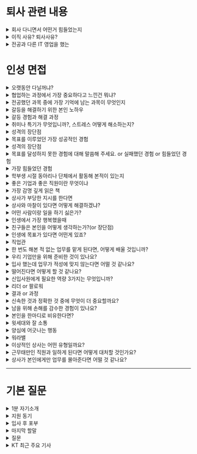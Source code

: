 <h1>퇴사 관련 내용</h1>

<details markdown = "1">
<summary>회사 다니면서 어떤거 힘들었는지</summary>
제가 가장 힘들었던 경험은, **의욕이 부족한 내부 구성원들과 함께 신규 사업을 만들어가야 했던 상황**이었습니다.
회사의 성장을 위해 신규 고객사를 발굴하고 제안 전략을 고민하는 것이 제 역할이었지만, 실제로는 고객 제안보다 사내 설득에 대부분의 에너지를 쏟아야 했던 적이 많았습니다.<br>
<br>
당시 저는 단순히 요청하는 데 그치지 않고, 본사에 계신 협업 부서 분들께 직접 성심당 빵을 전달하며 감사의 마음을 전하기도 했고, 사적으로 식사나 커피를 함께 하며 진솔한 대화를 통해 신뢰를 쌓고자 노력했습니다. 또한 협조가 필요한 자료나 산출물은 제가 먼저 초안을 작성해 전달하며 부담을 줄이려 했습니다. <br>
<br>
그 당시에는 매우 힘들었지만, 돌이켜보면 각 부서가 처한 현실과 애로사항을 이해하는 좋은 계기가 되었고, 결국 사업을 수주한 후에는 오히려 관계가 더 끈끈해지는 계기가 되었습니다.<br>
</details>

<details markdown = "1">
<summary>이직 사유? 퇴사사유?</summary>
우선 더 다양한 솔루션과 도메인을 경험하는 곳에서 역량을 쌓고 싶다는 욕심 떄문이였던 것 같습니다.<br>
현재 근무 중인 팀에서는 총 4개의 솔루션을 판매하고 있고, 이 중 실제 매출의 90% 이상이 두 개의 도구에 집중되어 있습니다. 특정 제품 중심의 영업은 안정적일 수 있지만, 다양한 산업군과 고객 니즈에 맞춰 제안 역량을 확장하기엔 한계가 있다는 고민이 생겼습니다.<br>
<br>
또한 매출에 대한 압박이 거의 없는 조직 분위기다 보니, 낙주가 발생해도 그 원인을 깊이 분석하거나 개선하려는 문화는 상대적으로 약했습니다. 저로서는 정량적인 목표 아래에서 매출 달성을 위해 치열하게 고민하고 행동하는 경험을 하고 싶었습니다. <br>
KT는 자체 솔루션뿐만아니라 파트너사와의 협업을 매우 다양한 제품과 산업군을 다루고 있고, 명확한 매출 목표를 기반으로 움직이는 조직으로 알고 있어 지원하게 되었습니다.<br>
</details>

<details markdown = "1">
<summary>전공과 다른 IT 영업을 했는</summary>
처음에는 컴퓨터 공학 지식을 배우며 프로젝트 관리자(PM)가 되고자 했습니다.<br>
저는 컴퓨터 공학이 흥미로웠고, 특히 다양한 사람들과 소통하는 역할에 매력을 느꼈습니다.<br>
그러나 귀사의 사업 개발 영업 직군에 대해 알게 되면서, 제 커뮤니케이션 능력과 CS 지식을 더욱 효과적으로 활용할 수 있는 분야라고 생각했습니다.<br>
IT 영업직에서는 제품에 대한 깊은 이해를 바탕으로 고객과 직접 만나 솔루션을 제안하고, 수주를 이끌어내는 성취감을 경험할 수 있을 것이라고 판단했습니다.<br>
이러한 이유로 개발자가 아닌 영업직에 지원하게 되었습니다.<br>
</details>


<h1>인성 면접</h1>
<details markdown = "1">
<summary>오랫동안 다닐꺼냐?</summary>
네 오래다닐수 ~~ 정말 오고싶었던 기업인 만 뽑아주시면 최선~~
</details>

<details markdown = "1">
<summary>협업하는 과정에서 가장 중요하다고 느낀건 뭐냐?</summary>
저는 협업 과정에서 동료 간의 믿음이 구축되어 있는 것이 가장 중요하다고 생각합니다.<br>
팀원간의 믿음이 있어야지만 역할 분담 과정 뿐 아니라, 각자의 업무에 집중할 수 있고, <br>
서로 간의 소통 과정에서 각자의 의견이 존중받는다는 분위기가 형성되어 좋은 아이디어가 나올 수 있기 때문입니다.<br>
</details>

<details markdown = "1">
<summary>전공했던 과목 중에 가장 기억에 남는 과목이 무엇인지</summary>
저는 위성정보프로그래밍 및 실습이라는 가장 기억에 남는 것 같습니다. <br>
해당 과목에서 fortran이라는 언어를 바탕으로 처음으로 코딩에 접하게 되었습니다. <br>
이때 단순히 외우는 형식의 공부가 아니라, 해당 언어로 성적 관리 프로그램을 만들어보고 , 코드가 동작하는 것을 보고 IT 계열에 흥미를 느끼게됨.<br>
</details>

<details markdown = "1">
<summary>갈등을 해결하기 위한 본인 노하우</summary>
갈등 과정을 해결하기 위한 저만의 노하우는 서로 진솔한 얘기를 하고, 시간을 많이 가지는 것이라고 생각<br>
슈어소프트테크 근무 하던 당시, 사업을 위해 여러 팀에 업무 협조를 요청 드리는 과정에서 부담스러운 업무라는 이유로 협조가 어려워 조그마한 갈등이 생겼고 이를 해결한 경험이 있다.<br>
이때 저는 협조를 이끌어내고자 업무 적인 내용뿐만 아니라, 점심도 같이 먹고, 퇴근후 저녁에 맥주도 한잔하는 등 시간을 보내며 개인적인 얘기도 많이 하게 되었다.<br>
얘기하는 과정에서 팀장님 만의 애로사항을 경청한 후 같이 해결 방안을 고민하고, 앞으로 같이 발전적으로 나가보자는 얘기하며 최종적으로 협조를 이끌어냄<br>
</details>

<details markdown = "1">
<summary> 갈등 경험과 해결 과정</summary>
갈등 과정을 해결하기 위한 저만의 노하우는 갈등을 해결하기 위해 대화를 많이 <br>
슈어소프트테크 근무 하던 당시, 사업을 위해 여러 팀에 업무 협조를 요청 드리는 과정에서 부담스러운 업무라는 이유로 협조가 어려워 조그마한 갈등이 생겼고 이를 해결한 경험이 있다.<br>
이때 저는 해당 사업을 진행을 함으로써 얻을 수 있는 점을 강조하여 서로의 의견을 좁힐 수 있었고 최종적으로는 협조를 성공적으로 이끌어내게 되었다.<br>
</details>

<details markdown = "1">
<summary> 취미나 특기가 무엇입니까?, 스트레스 어떻게 해소하는지?</summary>
저는 개인적으로 배드민턴과 산책하는 것을 좋아한다.<br>
-> 걱정이 많을때  취미 활동을 하면 스트레스랑 답답한 마음이 해소. 특히 제가 왜 스트레스를 받고 어떻게 해나가야할지 생각이 정리되어서 좋아한다.<br>
-> 고탠션(28파운드), 헤드쪽에 실린 채<br>
<br>
특기 : 새로 만나는 사람과 서로 대화를 이어가는것에 자신있다.<br>
</details>

<details markdown = "1">
<summary> 성격의 장단점 </summary>
저의 가장 큰 장점은 공감력이라고 생각합니다.<br>
고등학교 때 친구들의 추천을 받아 또래상담가 역할을 맡게 되었고, 다양한 친구들의 고민을 들으며 같이 공감하고 소통하는 방법을 배우게되었습니다.<br>
이러한 경험을 바탕으로 현재도 여러 사람들의 말을 잘 경청하고, 개개인의 상황에 맞게 대화를 이어나가며 좋은 관계를 맺어나가고 있습니다.<br>
단점은 때로 거절을 잘 못한다는 것입니다.<br>
실제 업무를 진행하면서, 제 업무 Role이 아닌것에 대해서도 고객 또는 내부 실무진 분들께서 요청하실 때 거절을 잘 못했었습니다.<br>
이때 도움 요청을 거절하지 못해, 제 업무 일정상 차질이 생겼던 적이 있습니다.<br>
현재는 도움 요청에 대해 가능한 한에서만 수락하고 불가능하다면 불가능한 이유를 객관적이고 솔직하게 이야기하면서 정중하게 거절하려고 노력하고 있습니다.<br>
앞으로 마주하는 단점도 성찰하면서 이를 극복하고자 노력<br>
<br>
장점 : 맡은 일은 밤을 세서라도 해내는 끈기와 책임감. 실제 학부 연구생, 회사에서도 고객사 일정에 최대한 맞추고, 사업을 수주하기 위해 야근을 자주하는 등 맡은일은 어떻게는 책임을 가져 하려했다.<br>
단점 : 가끔 주위 사람이 힘들때 해당 상황에 과몰입. 무엇이든 과한것은 자제 필요 너무 과몰입하지 않고 감정 절제하려 노력.<br>
단점 : 직설적이지 못하다는 단점. 팀프로젝트때 참여 안하는 팀원 있었음 -> 직접적으로 문제 제기를 못하고 업무를 나누 어 진행함 -> 지금은 상대방 감정을 존중하면서 필요한 상황엔 직설적으로 피드백을 주도록 노력하고있음<br>
</details>

<details markdown = "1">
<summary> 목표를 이루었던 가장 성공적인 경험</summary>
주도적으로 독일 기업의 사업을 메이킹해보자는 목표를 이뤄낸던 것이 가장 성공적 경험.<br>
당사의 경우 2021년을 마지막으로 독일 업체와의 계약이 끊긴 상황이였다. 당사 사업이 국내에 의존하는 비중이 너무 컸고, 저를 거둬주신 회사에게 감사하다는 마음으로 메이킹 하고 싶었다.<br>
이에 관련 독일 업체를 리스트업한다음에 메일을 보냈고, 한국에 지사가 있는 경우 직접 전화를 걸었다.<br>
이때 한국 완성차 업체를 대상으로 입찰에 참여하는 고객과 컨택이 되었고, 해당 기술용역을 위해 다양한 유관 부서에 협조를 요청하여 제안서를 전달드렸다.<br>
하지만 해당 고객사께서 최종적으로 한국 완성차 업체에 입찰에 실패하여 낙주.<br>
</details>

<details markdown = "1">
<summary> 성격의 장단점 </summary>
저의 가장 큰 장점은 공감능력을 바탕으로 한 의사소통 능력이라고 생각합니다.<br>
고등학교 때 친구들의 추천을 받아 또래상담가 역할을 맡게 되었고, 다양한 친구들의 고민을 들으며 같이 공감하고 소통하는 방법을배우게되었습니다.<br>
이러한 경험을 바탕으로 현재도 여러 사람들의 말을 잘 경청하고, 개개인의 상황에 맞게 대화를 이어나가며 좋은 관계를 맺어나가고 있습니다.<br>
단점은 때로 거절을 잘 못한다는 것입니다.<br>
실제 업무를 진행하면서, 제 업무 Role이 아닌것에 대해서도 고객 또는 내부 실무진 분들께서 요청하실 때 거절을 잘 못했었습니다.<br>
이때 도움 요청을 거절하지 못해, 제 업무 일정상 차질이 생겼던 적이 있습니다.<br>
현재는 도움 요청에 대해 가능한 한에서만 수락하고 불가능하다면 불가능한 이유를 객관적이고 솔직하게 이야기하면서 정중하게 거절하려고 노력하고 있습니다.<br>
앞으로 마주하는 단점도 성찰하면서 이를 극복하고자 노력<br>
<br>
장점 : 맡은 일은 밤을 세서라도 해내는 끈기와 책임감. 실제 학부 연구생, 회사에서도 고객사 일정에 최대한 맞추고, 사업을 수주하기 위해 야근을 자주하는 등 맡은일은 어떻게는 책임을 가져 하려했다.<br>
단점 : 가끔 주위 사람이 힘들때 해당 상황에 과몰입. 무엇이든 과한것은 자제 필요 너무 과몰입하지 않고 감정 절제하려 노력.<br>
단점 : 직설적이지 못하다는 단점. 팀프로젝트때 참여 안하는 팀원 있었음 -> 직접적으로 문제 제기를 못하고 업무를 나누 어 진행함 -> 지금은 상대방 감정을 존중하면서 필요한 상황엔 직설적으로 피드백을 주도록 노력하고있음<br>
</details>

<details markdown = "1">
<summary> 목표를 달성하지 못한 경험에 대해 말씀해 주세요. or 실패했던 경험 or 힘들었던 경험 </summary>
학부 시절, 저는 수석으로 졸업하는 것을 목표로 삼았으나 달성하지 못한 경험이 있습니다.<br>
이때 저는 흥미가 가는 과목에 대해서는 성적이 좋았으나, 재미가 없다고 느껴진 특정 전공 과목들에 대한 성적이 좋지 못하였습니다.<br>
이 경험을 통해 제가 관심을 가지 않았던 부분에 대해서도 진지한 태도로 접근해야 하며, 큰 목표를 이루기 위해서는 세부적인 요소 하나하나에 무관심하거나 소홀히 해서는 안된다는 점을 깨달았습니다.<br>
<br>
</details>

<details markdown = "1">
<summary> 가장 힘들었던 경험</summary>
이전 독일 업체와의 계약이 2021년 법적 분쟁으로까지 이어졌던 이력이 있었고, 해당 업체의 검토 기준은 국내 고객사에 비해 두 배 이상 까다로웠습니다. 이러한 배경 때문에 내부적으로 부정적인 인식이 강했고, 협조를 얻는 데 큰 어려움이 있었습니다.<br>

저는 해당 업무가 기존에 수행하던 업무와 본질적으로 큰 차이가 없다는 점을 강조하기 위해 관련 논문 및 공식 문서들을 수집해 전달했고, 이 사업을 통해 향후 어떤 비전을 기대할 수 있는지 구체적으로 제시하며 설득을 시도했습니다.<br>

업무적으로 제가 할 수 있는 모든 지원을 다했음에도 불구하고, 협조를 요청한 세 팀 중 두 팀의 동의를 얻지 못했던 점이 가장 힘들었습니다.<br>

이후에는 단순한 논리적 설득이 아닌, 사람 간 신뢰를 기반으로 한 소통이 필요하다고 느꼈고, 해당 팀의 팀장님들과 점심 식사, 커피 미팅, 저녁 자리 등을 통해 진심 어린 대화를 나누고, 출장을 기차타고 가신 경우 제가 역에 데리러 가는등 관계를 쌓기 위해 노력하여 최종적으로 업무 협조를 받게 되었다..<br>

이 경험을 통해 ‘일도 결국 사람과 사람이 하는 일’이며, 내부 설득과 관계 형성을 위한 ‘내부 영업’도 매우 중요하다는 점을 깊이 깨닫게 되었습니다.
<br>
</details>

<details markdown = "1">
<summary> 학부생 시절 동아리나 단체에서 활동해 본적이 있는지 </summary>
학부생 시절 학과 내 축구 동아리에 가입하여 활동하였고, 학생회에서 대내협력부장을 맡아 학과 여러 행사에 참여를 요청드렸습니다.<br>
그리고 연구실에서 학부 연구생 활동을 하였고, 현재 다니는 회사에서는 독서 동아리에 다녔다.<br>
</details>

<details markdown = "1">
<summary> 좋은 기업과 좋은 직원이란 무엇이냐</summary>
좋은 기업 : 직원들이 잠재력을 발휘하고 성장할 수 있는 환경을 조성한 기업. 좋은 직원 : 맡은 역할과 책임을 성실히 수행하고, 어떻게 우리 기업이 더 성장해 나갈 수 있을지 고민하는 직원.
</details>

<details markdown = "1">
<summary>가장 감명 깊게 읽은 책</summary>
저는 거절은 해야겠는데 말을 못하겠고라는 책을 가장 감명 깊게 읽은 것 같습니다.
해당 책을 통해 사람들이 거절은 잘 못하는 이유은 대개 관계 불안 있고, 오히려 거절을 하는 것이 자신에게 도움이 될 뿐만 아니라, 관계 유지에 도움이 된다는 것을 알게 되었습니다.
이후 저는 도움 요청에 대해 가능한 한에서만 수락하고 불가능하다면, 불가능한 이유를 솔직하게 이야기하면서 정중하게 거절하려고 노력하고있습니다.
</details>

<details markdown = "1">
<summary>상사가 부당한 지시를 한다면</summary>
저는 우선적으로 법적이나, 회사 내규에 어긋나는 지시거나 회사의 이윤에 해를 끼치는지 부터 판단해 보겠습니다.
이때 만약 어긋나는 일이라고 확인된다면 가까운 선배뿐과 조용히 조언을 구한 후 행동하겠습니다.
하지만 부당한 지시가 저만의 생각이였다면, 일단은 지시를 따르겠습니다.
먼저 회사생활을 시작하신 상사의 지시는 이유가 있다고 생각하고, 큰 일이 아니라면 지시 이행 후에 나중에 개인적으로 말씀드려도 되는 부분이라고 생각합니다.
</details>

<details markdown = "1">
<summary>상사와 마찰이 있다면 어떻게 해결하겠냐?</summary>
상사분과 갈등이 생긴다면, 우선 상사분과 대화를 통해 문제를 해결하도록 적극적으로 노력하겠습니다.
이때 상사분의 생각과 의견을 들어보고, 어디서 부터 오해가 생겼는지 파악하여 그것을 해결하도록 하겠습니다.
상사분은 인생과 실무에 있어 저보다는 경험이 많은 분이므로, 의견을 받아들이되, 불합리하거나 회사의 이익에 반하는 것이 있으면 의견을 제시하여 조율하도록 노력하겠습니다.
</details>

<details markdown = "1">
<summary>어떤 사람이랑 일을 하기 싫은가?</summary>
저는 개인적으로 **업무에 비협조적인 태도를 보이는 사람과 함께 일하는 것이 어렵다고 느낍니다.<br>
업무라는것은 각자의 역할과 책임의 바탕으로 공동의 목표를 달성하는 과정이라 생각합니다.<br>
이를 달성하는 과정에서, 업무에 비협조적인 태도를 보이는 사람이 있을 때 업무 효율 뿐만 아니라, 관련 부서에 사기까지 저하 시키는 것을 확인하게됨<br>
하지만 저는 그 부서만의 입장을 파악하기 위해 노력했고, 업무 목적과 기대효과를 수치와 사례로 정리해 설득한다.<br>
</details>

<details markdown = "1">
<summary>인생에서 가장 행복했을때</summary>
-> 저에게 인생에서 가장 행복했던 순간은,
고등학교 시절 가족들과 함께 오사카로 여행을 갔을 때입니다.

당시 아버지께서 평일은 물론 주말에도 바쁘셔서
한자리에 모이기조차 어려웠던 시기가 있었습니다.
이때 아버지가 시간을 내실 수 있으셔서 고2 겨울방학 때 처음으로 가족 모두가 함께 여행을 갈 수 있었습니다.

그 여행에서 서로의 일상과 고민을 나누며 진솔한 대화를 나눌 수 있었고,
특히 길에서 웃고 떠들던 기억이 지금도 따뜻하게 남아 있습니다.

단순한 여행을 넘어, 가족간의 유대감이 얼마나 따뜻한지 느낄 수 있었던 순간이었기에
제 인생에서 가장 소중하고 행복한 기억으로 남아 있습니다.<br>
</details>

<details markdown = "1">
<summary>친구들은 본인을 어떻게 생각하는가?(or 장단점)</summary>
친구들이 말하는 저는 같이 있으면 재미있다는 것입니다.
여러 사람들과 있을때 재밌는 분위기를 조성하는 역할을 해서 이런 얘기를 종종 듣는것 같습니다.
반면 제 단점을 과몰입을 하는 것이라고 생각하는 것 같습니다.
친구들이 슬프거나 기쁠때 오히려 제가 더 기뻐하고 더 슬퍼하는 경우가 있습니다.
뭐든 과한것은 좋지 않기 떄문에 현재는 너무 과몰입하지 않고 감정을 절제하려고 노력하고 있습니다.<br>
</details>

<details markdown = "1">
<summary>인생에 목표가 있다면 어떤게 있죠?</summary>
우선 회사에서는 10년 내로 인정받는 직원이 되어 보직자가 되고, 여러 후배들을 잘 이끄는 멘토 역할을 하는것이 목표.<br>
개인적으로는 어떤 자리에 있어도 필요한 사람이 되자<br>
지금까지 영업을 하면서 항상 저를 거둬주신 회사에 대해 감사함을 느꼈고, 언제나 맡은 목표 이상을 해내고자 노력했다.<br>
앞으로도 기억되는 사람이 되고자 맡은일에 최선을 다해 신뢰와 믿음을 쌓아가고자 함.<br>
</details>

<details markdown = "1">
<summary>직업관</summary>
제가 평소에 생각하는 직업관의 첫 번째는 **‘가장 잘할 수 있는 일을 하는 것’**입니다. 대학교 시절, 대내협력부장을 맡아 환경해양대학 내 행사 참여율을 가장 높은 학과로 변화시킨 경험이 있고, 현재 영업 업무를 하며 주위에서 수주가 어렵다고 판단했던 사업을 성공적으로 성사시킨 경험도 있습니다. 이러한 성과를 통해 영업은 제가 가장 잘할 수 있는 일이라고 확신하게 되었습니다.
두 번째는 **‘흥미와 재미를 느낄 수 있는 분야에서 일하는 것’**입니다.
IT 분야는 트렌드가 빠르게 변하고, 이에 따라 다양한 기술과 도구들이 끊임없이 발전하고 있습니다. 이러한 역동적인 변화는 저의 지적 호기심을 자극하며, 꾸준히 배우고 성장할 수 있도록 동기를 부여합니다.

저는 앞으로도 저의 역량을 가장 잘 발휘할 수 있으며, 동시에 흥미와 열정을 유지할 수 있는 분야에서 전문가로 성장하고 싶습니다.
</details>

<details markdown = "1">
<summary>한 번도 해본 적 없는 업무를 맡게 된다면, 어떻게 배울 것입니까?</summary>
우선 업무 메뉴얼이나 가이드라인을 찾아서 전반적인 프로세스를 파악하고자 읽어볼것 같다.<br>
그 다음 실제 업무를 하며 저만의 일지를 만들어서, 단계별로 업무의 주요 절차나 팁 정리<br>
</details>


<details markdown = "1">
<summary>우리 기업만을 위해 준비한 것이 있나요?</summary>
팔란티어 MS와 제조업과 한국어 특화 AI~~~
</details>


<details markdown = "1">
<summary>입사 했는데 업무가 적성에 맞지 않는다면 어떨 것 같나요?</summary>
우선 초기에 업무에 적응하지 못한다면 적성에 안맞다고 착각할 수도 있습니다.<br>
-> 이를 업무 적응 과정이라고 생각했습니다.<br>
저 또한 처음에 입사했을때 업무를 배우고 적응하기 힘들어 이 일이 적성에 맞나라고 생각했지만,<br>
실제로 어느 경험치가 쌓였을 때는 이 만큼 나랑 맞는 직무가 있을까라는 생각을 가질 정도로 만족한다.<br>
따라서 적성에 맞지 않더라도 업무 역량을 익히느 ㄴ과정이라 생각하고 열시미<br>
</details>

<details markdown = "1">
<summary>떨어진다면 어떻게 할 것 같나요?</summary>
열심히 준비하여 떨어질거 같진 않지만~~~ 떨어진다면 그 이유에 대해 다시 생각해볼것 같습니다.<br>
이후 부족했던점을 객관적으로 파악하고 보완하여 하반기에 KT에 좋은 모습으로 지원하고 싶다.<br>
</details>

<details markdown = "1">
<summary>신입사원에게 필요한 역량 3가지는 무엇입니까?</summary>
열심히 준비하여 떨어질거 같진 않지만~~~ 떨어진다면 그 이유에 대해 다시 생각해볼것 같습니다.<br>
이후 부족했던점을 객관적으로 파악하고 보완하여 하반기에 KT에 좋은 모습으로 지원하고 싶다.<br>
</details>

<details markdown = "1">
<summary>리더 or 팔로워</summary>
저는 두 가지 역할을 모두할 수 있지만 추진력있는 리더에 가깝습니다.
+ 사례<br>
</details>

<details markdown = "1">
<summary>결과 or 과정</summary>
결과와 과정 모두 중요하지만, 결과가 더 중요하다고 생각합니다. 과정이 좋더라도, 기업은 성과있어야 운영이 되는 조직입니다.<br>
특히 영업직은 필드에서 성과로 증명하는 것이 필수적.
</details>

<details markdown = "1">
<summary>신속한 것과 정확한 것 중에 무엇이 더 중요할까요?</summary>
정확이 중요하다 생각한다. 영업의 경우 신속하게 대응도 중요하지만 결국 핵심은 정확하게 기술적인 내용을 파악하고 이를 고객에게 전달해야만 좋을결과 얻는다고 생각
</details>

<details markdown = "1">
<summary>남을 위해 손해를 감수한 경험이 있나요?</summary>
과거 영업 데이터 정리<br>
</details>

<details markdown="1"> <summary>본인을 한마디로 비유한다면?</summary> 
저는 저 자신을 **‘하얀 도화지’**에 비유하고 싶습니다. 하얀 도화지는 어떤 색과도 잘 어우러지며, 상대의 색을 더 선명하게 살려주는 특성이 있습니다. 저는 다양한 성향의 사람들과 협업할 때, 상대의 의견을 존중하고 조율하며 조화롭게 일하는 것을 중요하게 생각합니다.
실제로 여러 부서와의 협업이 필요한 영업 업무를 수행하면서도, 상대 팀의 관점을 먼저 이해하고 조율점을 찾아가는 방식으로 신뢰를 얻고, 공동의 목표를 효과적으로 달성해왔습니다.

앞으로도 저는 어떤 환경, 어떤 사람과도 잘 어우러지며, 조직과 함께 새로운 가치를 그려낼 수 있는 사람이고 싶습니다.

</details>

<details markdown="1"> 
<summary>윗세대와 잘 소통</summary> 
세대 차이가 있더라도 대화를 통해 하나의 공감대를 찾아내어 대화. 너무 불편하게만 생각하지 않고 다가가는 것
</details>

<details markdown="1"> 
<summary>양심에 어긋나는 행동</summary> 
선배들의 레포트 자료 참고해 과제 마무리, 이를 다들 관행처럼 사용했기에 문제가 없다 생각했지만<br>
  추후에 잘못된 걸 깨닫고 저만의 자료로 마무리
</details>

<details markdown="1"> 
<summary>워라밸</summary> 
 워라벨은 중요한 사회적 트렌드라고 생각하지만, 개인의 워라벨 추구가 지나치게 강조되면 자신의 업무를 소홀히하여 조직에 민폐가 될 수 있다고 생각합니다.
<br>
2) 따라서 워라벨을 추구하되, 자신의 업무에 대한 애정과 책임감을 잃지 않고 업무에 충실함으로써 기업의 목표를 달성하고 동료들과의 원활한 협력을 이끌어내는 것이 바람직하다고 생각합니다. 
</details>

<details markdown="1"> 
<summary>이상적인 상사는 어떤 유형일까요?</summary> 
1) 저는 피드백을 솔직하게 주고 받을 수 있는 환경을 조성하여 서로의 성장을 촉진할 수 있는 상사라고 생각합니다. 

2) 이런 상사와 일을 하면 누구나 자신의 업무 역량을 객관적으로 파악할 수 있다고 생각합니다. 

3) 그렇기에 저는 상급자나 동료들의 피드백을 적극적으로 반영하는 것은 물론이고, 개인업무만 생각하는 것이 아닌 동료들의 업무도 두루 살필 수 있는 직원이 되겠습니다.
</details>

<details markdown="1"> 
<summary>근무태만인 직원과 일하게 된다면 어떻게 대처할 것인가요?</summary> 
1) 우선 동료와 커피를 마시면서 편안하게 이 문제에 대해서 이야기를 나누겠습니다. 이 과정에서 동료를 독려하고 제 의견을 이야기해야 해당 문제가 수월하게 해결될 수 있을 것 같습니다. 

2) 너무 불편한 분위기에서 격식을 갖춰 불만을 말하게 되면 오히려 반감을 살 수 있기 때문입니다.

3) 그럼에도, 직원의 근무태만이 고쳐지지 않는다면 그 직원과 함께 일하기는 어려울 것 같습니다. 따라서 상사께 해당문제를 보고하고 조치취해 다른 직원에게도 피해가 가지 않도록 하겠습니다.
</details>

<details markdown="1"> 
<summary>상사가 본인에게만 업무를 몰아준다면 어떨 것 같나요?</summary> 
1) 상사가 저에게 어떤 일을 몰아준다면 그것은 분명 어떤 이유가 있을 것이라고 생각합니다. 따라서 상사의 지시를 따르며 힘든 일이라도 배울 점이 있다는 생각으로 최선을 다하겠습니다. <br>
<br>
2) 만약 이러한 업무가 저의 능력으로 처리할 수 없는 수준이라면, 조직에 피해를 줄 수 있으니 상사와 대화를 나누어 대응책을 찾아보도록 하겠습니다. 나아가, 제가 마무리하지 못한 업무는 꼭 해내겠다는 자세를 보이겠습니다.<br>
</details>

-----------------------------------------------------
<h1>기본 질문</h1>

<details markdown="1"> 
<summary>1분 자기소개</summary> 
안녕하십니까. 저는 고객의 니즈를 기회로, 데이터를 성과로 연결하는 지원자입니다.<br>
회사에서 자사 SW 판매 및 기술용역 수주를 담당하며 인바운드를뿐만 아니라 적극적으로 아웃바운드를 진행하였습니다. 이를 통해, 4년만에 독일 부품사와의 기술용역 계약을 새롭게 성사시킨 경험이 있습니다.
  
또한 코파일럿과 지피티를 활용해 방치된 과거 영업 데이터 분석하고, 이를 기반으로 고객분들께 제안드려 5건의 유지보수 계약과 2건의 신규 도구 도입을 진행할 수 있었습니다.
  
추가적으로 고객분들의 페인포인트를 해결드리기 위해 ,전사적으로 활용가능한 경쟁사 전체 제품비교자료를 주도적으로 구축해본 경험이 있습니다.

저의 이러한 주도적이고 고객중심적인 역량과 경험을 목표 이상의 성과를 내는 지원자가 되겠습니다. 감사합니다.<br> 
</details>

<details markdown="1"> 
<summary>지원 동기</summary> 
저는 기업을 선택할 때, 단순히 성장의 방향을 말하는 것이 아니라, 그것을 실제로 실행하고 있는가를 가장 중요하게 봅니다.<br>
<br>
KT는 통신 분야에서의 성공에 안주하지 않고, AX 시장을 선도하기 위해 실제로 움직이고 있는 기업이라 생각합니다. MS, 팔란티어 등 글로벌 빅테크와의 협업을 통해 한국형 AI를 구축하고 있으며, 자체 AICC 플랫폼과 코파일럿 도입을 통해 전사적으로 AI를 기반 업무 혁신을 선도하고 있다는 모습에서 강한 실행력을 느꼈습니다.<br>
이는 고객분들에게 단순한 기술 제안을 넘어, 믿고 도입할 수 있는 실증된 레퍼런스를 제공할 수 있다고 생각합니다.<br>
<br>
저는 이러한 KT에서 저만의 역량과 경험을 바탕으로, 고객분들에게 실질적인 가치를 전달하는 전문적인 B2B 직무자가 되고자 지원하게 되었습니다.<br>
<br>
</details>

<details markdown="1"> 
<summary>입사 후 포부</summary> 
입사 직후에는 **KT의 서비스와 제품에 대한 학습을 최우선으로 삼아**, 다양한 업무 매뉴얼과 고객 응대 흐름을 빠르게 익히겠습니다. 이를 통해 인바운드 업무를 안정적으로 수행하고자합니다. <br>
이후에는 부산 경남의 주요 산업인 제조업 고객분들께 적극적인 아웃바운드를 진행하여 목표 매출액의 130% 이상을 달성하고 싶다. <br>
장기적으로는 보직자로 성장하여 동료 및 후배들과 솔직한 피드백을 주고받을 수 있는 환경을 조성하고, 다양한 산업 도메인 지식을 기반으로 시장에 흐름에 맞는 영업 전략을 수립하는 리더가 되고 싶습니다.<br>
좋은 기회를 주신다면 말씀 드린 내용 꼭 실행<br>
</details>

<details markdown="1"> 
<summary>마지막 할말</summary> 
먼저, 이렇게 황금같은 주말에 시간을 내시어 저희를 위해 얘기를 들어주시고, 질문 주신점에 진심으로 감사드립니다.
면접을 준비하는 과정에서 여러가지 기사나 영상을 보며, KT에서 일하고 싶다는 마음이 더 간절해진것 같습니다. 아직 부족하고 배울점이 많지만, 누구보다 빠르게 적응하고, 팀과 고객분들의 기대 그 이상을 실현하는 사람이 되고 싶습니다. KT 라는 이름이 제 명함에 새겨진다면, 그것이 동료분들과 파트너분들의 노력을 가장 앞에서 증명하는 책임이라 여기고 일하겠습니다.
<br>
그리고 면접관님들께서 "저 친구 내가 뽑았어"라고 자신있게! 말하실 수 있는 그런 사원이 되겠습니다. 감사합니다.
</details>


<details markdown="1"> 
<summary>질문</summary> 
1.실제로 직무를 수행하실때, 목표 이상의 성과를 내기 위해서는 어떠한 부분이 중요하다고 생각하시는지 여쭤보고 싶습니다.<br>
2.실제로 다양한 KT 제품과 파트너사 제품을 영업할 기회가 생기는지<br>
</details>

<details markdown="1"> 
<summary>KT 최근 주요 기사</summary> 
고객 분과 도메인에 특화된 한국적 AI 제품을 출시하여 삶의 질 향상에 기여하겠다는 K-Intellgence 출시<br>
MS와 협업. 영업이익 6800<br>


</details>
